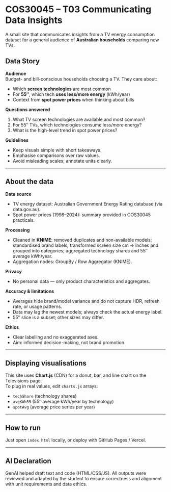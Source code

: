 # COS30045 – T03 Communicating Data Insights

A small site that communicates insights from a TV energy consumption dataset for a general audience of **Australian households** comparing new TVs.

## Data Story

**Audience**  
Budget- and bill-conscious households choosing a TV. They care about:  
- Which **screen technologies** are most common  
- For **55″**, which tech **uses less/more energy** (kWh/year)  
- Context from **spot power prices** when thinking about bills

**Questions answered**  
1. What TV screen technologies are available and most common?  
2. For 55″ TVs, which technologies consume less/more energy?  
3. What is the high-level trend in spot power prices?

**Guidelines**  
- Keep visuals simple with short takeaways.  
- Emphasise comparisons over raw values.  
- Avoid misleading scales; annotate units clearly.

---

## About the data

**Data source**  
- TV energy dataset: Australian Government Energy Rating database (via data.gov.au).  
- Spot power prices (1998–2024): summary provided in COS30045 practicals.

**Processing**  
- Cleaned in **KNIME**: removed duplicates and non-available models; standardised brand labels; transformed screen size cm → inches and grouped into categories; aggregated technology shares and 55″ average kWh/year.  
- Aggregation nodes: GroupBy / Row Aggregator (KNIME).

**Privacy**  
- No personal data — only product characteristics and aggregates.

**Accuracy & limitations**  
- Averages hide brand/model variance and do not capture HDR, refresh rate, or usage patterns.  
- Data may lag the newest models; always check the actual energy label.  
- 55″ slice is a subset; other sizes may differ.

**Ethics**  
- Clear labelling and no exaggerated axes.  
- Aim: informed decision-making, not brand promotion.

---

## Displaying visualisations

This site uses **Chart.js** (CDN) for a donut, bar, and line chart on the Televisions page.  
To plug in real values, edit `charts.js` arrays:
- `techShare` (technology shares)
- `avgKWh55` (55″ average kWh/year by technology)
- `spotAvg` (average price series per year)

---

## How to run

Just open `index.html` locally, or deploy with GitHub Pages / Vercel.

---

## AI Declaration

GenAI helped draft text and code (HTML/CSS/JS). All outputs were reviewed and adapted by the student to ensure correctness and alignment with unit requirements and data ethics.
